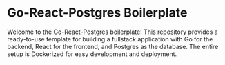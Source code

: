 # Go-React-Postgres Boilerplate

Welcome to the Go-React-Postgres boilerplate! This repository provides a ready-to-use template for building a fullstack application with Go for the backend, React for the frontend, and Postgres as the database. The entire setup is Dockerized for easy development and deployment.
